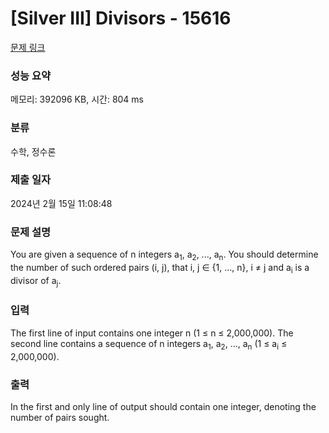 # [Silver III] Divisors - 15616 

[문제 링크](https://www.acmicpc.net/problem/15616) 

### 성능 요약

메모리: 392096 KB, 시간: 804 ms

### 분류

수학, 정수론

### 제출 일자

2024년 2월 15일 11:08:48

### 문제 설명

<p>You are given a sequence of n integers a<sub>1</sub>, a<sub>2</sub>, ..., a<sub>n</sub>. You should determine the number of such ordered pairs (i, j), that i, j ∈ {1, ..., n}, i ≠ j and a<sub>i</sub> is a divisor of a<sub>j</sub>.</p>

### 입력 

 <p>The first line of input contains one integer n (1 ≤ n ≤ 2,000,000). The second line contains a sequence of n integers a<sub>1</sub>, a<sub>2</sub>, ..., a<sub>n</sub> (1 ≤ a<sub>i</sub> ≤ 2,000,000).</p>

### 출력 

 <p>In the first and only line of output should contain one integer, denoting the number of pairs sought.</p>

